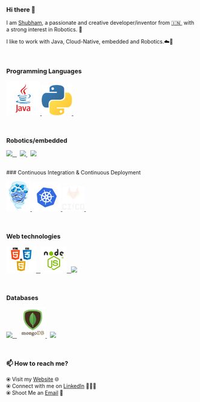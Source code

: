 ### Hi there 👋


I am [Shubham](https://shubh2710.github.io/), a passionate and creative developer/inventor from [🇮🇳 ](https://en.wikipedia.org/wiki/India)&nbsp;with a strong interest in Robotics. 🎯

I like to work with Java, Cloud-Native, embedded and Robotics.☁️🚀

<br>

### Programming Languages

<p float="left">
  <a href="https://www.java.com/en/" target="_blank" >
    <img src="https://github.com/shubh2710/shubh2710/blob/master/assets/java.png"  height="90" />
  </a>
    <a href="https://www.python.org/" target="_blank" >
    <img src="https://github.com/shubh2710/shubh2710/blob/master/assets/python.png"  height="80" />
  </a>&nbsp;&nbsp;&nbsp;&nbsp;
  
</p>
<br>


### Robotics/embedded
  
 <p float="left">
  <a href="https://www.raspberrypi.org/" target="_blank" >
    <img src="https://raw.githubusercontent.com/shubh2710/shubh2710/master/assets/pi.gif" height="90" />&nbsp;&nbsp;
  </a>
  &nbsp;
  <a href="https://www.arduino.cc/" target="_blank" >
    <img src="https://raw.githubusercontent.com/shubh2710/shubh2710/master/assets/arduino.gif" height="80" />
  </a>
  &nbsp;
    <a href="https://www.nodemcu.com/index_en.html" target="_blank" >
      <img src="https://raw.githubusercontent.com/shubh2710/shubh2710/master/assets/nodemcu.gif" height="80" />
    </a>
</p>

<br>
### Continuous Integration & Continuous Deployment

<p float="left">
  <a href="https://www.docker.com/" target="_blank" >
    <img src="https://raw.githubusercontent.com/shubh2710/shubh2710/master/assets/docker.gif"  height="80" /> 
  </a>
  <a href="https://kubernetes.io/" target="_blank" >
    <img src="https://raw.githubusercontent.com/shubh2710/shubh2710/master/assets/k8s.gif"  height="75" />
  </a>
  <a href="https://docs.gitlab.com/ee/ci/" target="_blank" >
    <img src="https://raw.githubusercontent.com/shubh2710/shubh2710/master/assets/cicd.gif"  height="65" />
  </a>&nbsp;&nbsp;
</p>
<br>

### Web technologies

<p float="left">
  <a href="https://www.w3.org/wiki/The_web_standards_model_-_HTML_CSS_and_JavaScript" target="_blank" >
    <img src="https://raw.githubusercontent.com/shubh2710/shubh2710/master/assets/html-css-js.png" height="70" />&nbsp;&nbsp;
  </a>
    <a href="https://nodejs.org/en/" target="_blank" >
    <img src="https://github.com/shubh2710/shubh2710/blob/master/assets/node.png" height="70" />&nbsp;&nbsp;
  </a>
    <a href="https://reactjs.org/" target="_blank" >
    <img src="https://github.com/shubh2710/shubh2710/blob/master/assets/angular.png" height="70" />
  </a>
 </p>
<br>


### Databases
  
 <p float="left">
  <a href="https://www.postgresql.org/" target="_blank" >
    <img src="https://raw.githubusercontent.com/shubh2710/shubh2710/master/assets/cassandra.gif" height="90" />&nbsp;&nbsp;
  </a>
  &nbsp;
  <a href="https://www.mongodb.com/" target="_blank" >
    <img src="https://raw.githubusercontent.com/shubh2710/shubh2710/master/assets/mongo.gif" height="80" />
  </a>
  &nbsp;
    <a href="https://www.mongodb.com/" target="_blank" >
      <img src="https://raw.githubusercontent.com/shubh2710/shubh2710/master/assets/sql.gif" height="80" />
    </a>
</p>
<br>

### 📫 How to reach me? 

  ⦿ Visit my [Website](https://shubh2710.github.io/) 🌐 <br>
  ⦿ Connect with me on [LinkedIn](https://www.linkedin.com/in/arnabsaha1996/) 👨🏻‍💻 <br>
  ⦿ Shoot Me an [Email](mailto:arnabthedragon@gmail.com) 💌 <br>
